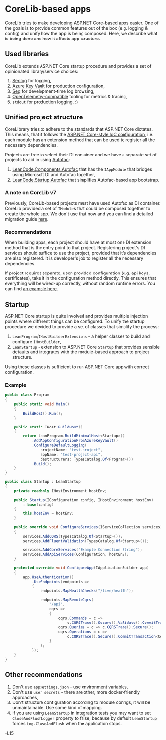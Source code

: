 # CoreLib-based apps

CoreLib tries to make developing ASP.NET Core-based apps easier. One of the goals is to provide common features out of the box (e.g. logging & config) and unify how the app is being composed. Here, we describe what is being done and how it affects app structure.

## Used libraries

CoreLib extends ASP.NET Core startup procedure and provides a set of opinionated library/service choices:

1. [Serilog](https://serilog.net/) for logging,
2. [Azure Key Vault](https://azure.microsoft.com/en-in/services/key-vault/) for production configuration,
3. [Seq](https://datalust.co/seq) for development-time log browsing,
4. [OpenTelemetry-compatible](https://opentelemetry.io/) tooling for metrics & tracing,
5. `stdout` for production logging. :)

## Unified project structure

CoreLibrary tries to adhere to the standards that ASP.NET Core dictates. This means, that it follows the [ASP.NET Core-style IoC configuration](https://docs.microsoft.com/en-us/aspnet/core/fundamentals/dependency-injection), i.e. each module has an extension method that can be used to register all the necessary dependencies.

Projects are free to select their DI container and we have a separate set of projects to aid in using [Autofac](https://autofac.org/):

1. [LeanCode.Components.Autofac] that has the `IAppModule` that bridges using Microsoft DI and Autofac together,
2. [LeanCode.Startup.Autofac] that simplifies Autofac-based app bootstrap.

### A note on CoreLib v7

Previously, CoreLib-based projects must have used Autofac as DI container. CoreLib provided a set of `IModule`s that could be composed together to create the whole app. We don't use that now and you can find a detailed migration guide [here](../guides/advanced/v8_migration_guide.md).

### Recommendations

When building apps, each project should have at most one DI extension method that is the entry point to that project.  Registering project's DI services should suffice to use the project, provided that it's dependencies are also registered. It is developer's job to register all the necessary dependencies.

If project requires separate, user-provided configuration (e.g. api keys, certificates), take it in the configuration method directly. This ensures that everything will be wired-up correctly, without random runtime errors. You can find [an example here].

## Startup

ASP.NET Core startup is quite involved and provides multiple injection points where different things can be configured. To unify the startup procedure we decided to provide a set of classes that simplify the process:

 1. `LeanProgram`/`IHostBuilderExtensions` - a helper classes to build and configure `IHostBuilder`,
 2. `LeanStartup` - extension to ASP.NET Core `Startup` that provides sensible defaults and integrates with the module-based approach to project structure.

Using these classes is sufficient to run ASP.NET Core app with correct configuration.

### Example

```csharp
public class Program
{
    public static void Main()
    {
        BuildHost().Run();
    }

    public static IHost BuildHost()
    {
        return LeanProgram.BuildMinimalHost<Startup>()
            .AddAppConfigurationFromAzureKeyVault()
            .ConfigureDefaultLogging(
                projectName: "test-project",
                appName: "test-project-api",
                destructurers: TypesCatalog.Of<Program>())
            .Build();
    }
}

public class Startup : LeanStartup
{
    private readonly IHostEnvironment hostEnv;

    public Startup(IConfiguration config, IHostEnvironment hostEnv)
        : base(config)
    {
        this.hostEnv = hostEnv;
    }

    public override void ConfigureServices(IServiceCollection services)
    {
        services.AddCQRS(TypesCatalog.Of<Startup>());
        services.AddFluentValidation(TypesCatalog.Of<Startup>());

        services.AddCoreServices("Example Connection String");
        services.AddApiServices(Configuration, hostEnv);
    }

    protected override void ConfigureApp(IApplicationBuilder app)
    {
        app.UseAuthentication()
            .UseEndpoints(endpoints =>
            {
                endpoints.MapHealthChecks("/live/health");

                endpoints.MapRemoteCqrs(
                    "/api",
                    cqrs =>
                    {
                        cqrs.Commands = c =>
                            c.CQRSTrace().Secure().Validate().CommitTransaction<CoreDbContext>().PublishEvents();
                        cqrs.Queries = c => c.CQRSTrace().Secure();
                        cqrs.Operations = c =>
                            c.CQRSTrace().Secure().CommitTransaction<CoreDbContext>().PublishEvents();
                    }
                );
            });
    }
}
```

## Other recommendations

1. Don't use `appsettings.json` - use environment variables,
2. Don't use `user secrets` - there are other, more docker-friendly approaches,
3. Don't structure configuration according to module configs, it will be unmaintainable. Use some kind of mapping.
4. If you are using `LeanStartup` in integration tests you may want to set `CloseAndFlushLogger` property to false, because by default `LeanStartup` forces `Log.CloseAndFlush` when the application stops.

[LeanCode.Components.Autofac]: https://github.com/leancodepl/corelibrary/tree/v8.0-preview/src/Core/LeanCode.Components.Autofac
[LeanCode.Startup.Autofac]: https://github.com/leancodepl/corelibrary/tree/v8.0-preview/src/Core/LeanCode.Startup.Autofac
[an example here]: https://github.com/leancodepl/corelibrary/blob/v8.0-preview/src/Infrastructure/LeanCode.SendGrid/SendGridServiceCollectionExtensions.cs#L9
-L15
